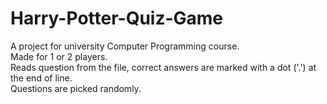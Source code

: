 # Harry-Potter-Quiz-Game
A project for university Computer Programming course.</br>
Made for 1 or 2 players.</br>
Reads question from the file, correct answers are marked with a dot ('.') at the end of line.</br>
Questions are picked randomly.</br>
